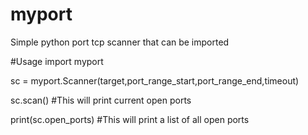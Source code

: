 # myport
Simple python port tcp scanner that can be imported

#Usage
import myport

sc = myport.Scanner(target,port_range_start,port_range_end,timeout)

sc.scan() #This will print current open ports

print(sc.open_ports) #This will print a list of all open ports
